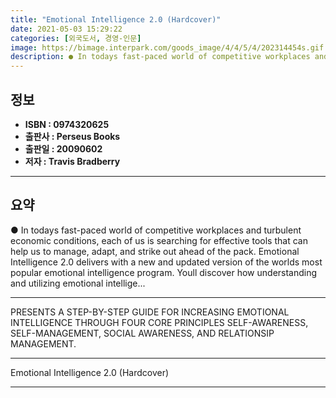 ```yaml
---
title: "Emotional Intelligence 2.0 (Hardcover)"
date: 2021-05-03 15:29:22
categories: [외국도서, 경영-인문]
image: https://bimage.interpark.com/goods_image/4/4/5/4/202314454s.gif
description: ● In todays fast-paced world of competitive workplaces and turbulent economic conditions, each of us is searching for effective tools that can help us to manag
---
```


## **정보**

- **ISBN : 0974320625**
- **출판사 : Perseus Books**
- **출판일 : 20090602**
- **저자 : Travis Bradberry**

------



## **요약**

●  In todays fast-paced world of competitive workplaces and turbulent economic conditions, each of us is searching for effective tools that can help us to manage, adapt, and strike out ahead of the pack. Emotional Intelligence 2.0 delivers with a new and updated version of the worlds most popular emotional intelligence program. Youll discover how understanding and utilizing emotional intellige...

------

PRESENTS A STEP-BY-STEP GUIDE FOR INCREASING EMOTIONAL INTELLIGENCE THROUGH FOUR CORE PRINCIPLES SELF-AWARENESS, SELF-MANAGEMENT, SOCIAL AWARENESS, AND RELATIONSIP MANAGEMENT.

------


Emotional Intelligence 2.0 (Hardcover) 

------



